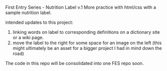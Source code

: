 First Entry Series - Nutrition Label v.1
More practice with html/css with a sample nutrition label. 

intended updates to this project:
  1. linking words on label to corresponding definitions on a dictionary site or a wiki page.
  2. move the label to the right for some space for an image on the left (this might ultimately be an asset for a bigger project I had in mind down the road)

The code in this repo will be consolidated into one FES repo soon.
